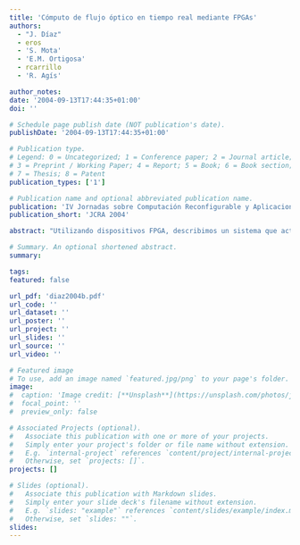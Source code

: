 ```yaml
---
title: 'Cómputo de flujo óptico en tiempo real mediante FPGAs'
authors:
  - "J. Díaz"
  - eros
  - 'S. Mota'
  - 'E.M. Ortigosa'
  - rcarrillo
  - 'R. Agís'

author_notes:
date: '2004-09-13T17:44:35+01:00'
doi: ''

# Schedule page publish date (NOT publication's date).
publishDate: '2004-09-13T17:44:35+01:00'

# Publication type.
# Legend: 0 = Uncategorized; 1 = Conference paper; 2 = Journal article;
# 3 = Preprint / Working Paper; 4 = Report; 5 = Book; 6 = Book section;
# 7 = Thesis; 8 = Patent
publication_types: ['1']

# Publication name and optional abbreviated publication name.
publication: 'IV Jornadas sobre Computación Reconfigurable y Aplicaciones'
publication_short: 'JCRA 2004'

abstract: "Utilizando dispositivos FPGA, describimos un sistema que actúa como un sensor virtual de movimiento. La reconfigurabilidad y modularidad del diseño nos permite adaptar fácilmente el dispositivo a distintas condiciones de luminosidad, velocidad del movimiento u otras condiciones del entorno. El sistema es denominado sensor virtual de movimiento porque consiste en una cámara convencional como sensor de entrada y un elemento de procesamiento (FPGA) que implementa el frame-grabber, el circuito de estimación de flujo óptico así como la lógica de control, almacenamiento y visualización de la salida. Abordamos también el estudio de la precisión del sistema, así como su rendimiento y escalabilidad proporcionando un análisis completo del sistema y su comparación con la implementación software."

# Summary. An optional shortened abstract.
summary:

tags:
featured: false

url_pdf: 'diaz2004b.pdf'
url_code: ''
url_dataset: ''
url_poster: ''
url_project: ''
url_slides: ''
url_source: ''
url_video: ''

# Featured image
# To use, add an image named `featured.jpg/png` to your page's folder.
image:
#  caption: 'Image credit: [**Unsplash**](https://unsplash.com/photos/jdD8gXaTZsc)'
#  focal_point: ''
#  preview_only: false

# Associated Projects (optional).
#   Associate this publication with one or more of your projects.
#   Simply enter your project's folder or file name without extension.
#   E.g. `internal-project` references `content/project/internal-project/index.md`.
#   Otherwise, set `projects: []`.
projects: []

# Slides (optional).
#   Associate this publication with Markdown slides.
#   Simply enter your slide deck's filename without extension.
#   E.g. `slides: "example"` references `content/slides/example/index.md`.
#   Otherwise, set `slides: ""`.
slides:
---
```

